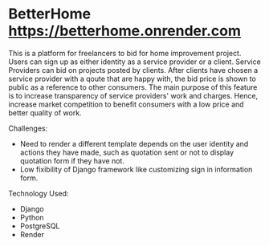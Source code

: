 # BetterHome <https://betterhome.onrender.com> 
This is a platform for freelancers to bid for home improvement project. Users can sign up as either identity as a service provider or a client. Service Providers can bid on projects posted by clients. After clients have chosen a service provider with a qoute that are happy with, the bid price is shown to public as a reference to other consumers. The main purpose of this feature is to increase transparency of service providers' work and charges. Hence, increase market competition to benefit consumers with a low price and better quality of work. 

Challenges:
- Need to render a different template depends on the user identity and actions they have made, such as quotation sent or not to display quotation form if they have not. 
- Low fixibility of Django framework like customizing sign in information form. 

Technology Used:

- Django 
- Python
- PostgreSQL
- Render
